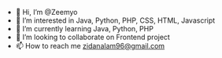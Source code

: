 - 👋 Hi, I’m @Zeemyo
- 👀 I’m interested in Java, Python, PHP, CSS, HTML, Javascript
- 🌱 I’m currently learning Java, Python, PHP
- 💞️ I’m looking to collaborate on Frontend project
- 📫 How to reach me zidanalam96@gmail.com

<!---
Zeemyo/Zeemyo is a ✨ special ✨ repository because its `README.md` (this file) appears on your GitHub profile.
You can click the Preview link to take a look at your changes.
--->
